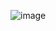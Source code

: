 ![image](https://user-images.githubusercontent.com/92227408/206868685-f0ad3418-2c97-4bcd-bbd9-f647ec341ab9.png)
